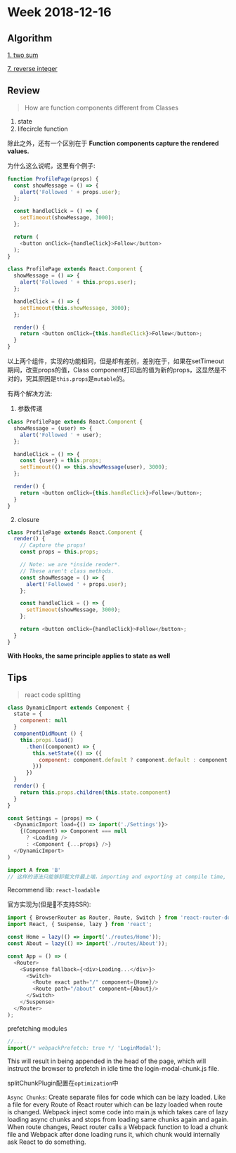 # Week 2018-12-16

## Algorithm

[1. two sum](https://leetcode.com/problems/two-sum/description/)

[7. reverse integer](https://leetcode.com/problems/reverse-integer/description/)

## Review

> How are function components different from Classes

1. state
2. lifecircle function

除此之外，还有一个区别在于 **Function components capture the rendered values.**

为什么这么说呢，这里有个例子:

```js
function ProfilePage(props) {
  const showMessage = () => {
    alert('Followed ' + props.user);
  };

  const handleClick = () => {
    setTimeout(showMessage, 3000);
  };

  return (
    <button onClick={handleClick}>Follow</button>
  );
}
```

```js
class ProfilePage extends React.Component {
  showMessage = () => {
    alert('Followed ' + this.props.user);
  };

  handleClick = () => {
    setTimeout(this.showMessage, 3000);
  };

  render() {
    return <button onClick={this.handleClick}>Follow</button>;
  }
}
```

以上两个组件，实现的功能相同，但是却有差别，差别在于，如果在setTimeout期间，改变props的值，Class component打印出的值为新的props，这显然是不对的，究其原因是`this.props`是`mutable`的。

有两个解决方法:

1. 参数传递
```js
class ProfilePage extends React.Component {
  showMessage = (user) => {
    alert('Followed ' + user);
  };

  handleClick = () => {
    const {user} = this.props;
    setTimeout(() => this.showMessage(user), 3000);
  };

  render() {
    return <button onClick={this.handleClick}>Follow</button>;
  }
}
```

2. closure
```js
class ProfilePage extends React.Component {
  render() {
    // Capture the props!
    const props = this.props;

    // Note: we are *inside render*.
    // These aren't class methods.
    const showMessage = () => {
      alert('Followed ' + props.user);
    };

    const handleClick = () => {
      setTimeout(showMessage, 3000);
    };

    return <button onClick={handleClick}>Follow</button>;
  }
}
```

**With Hooks, the same principle applies to state as well**

## Tips

> react code splitting

```js
class DynamicImport extends Component {
  state = {
    component: null
  }
  componentDidMount () {
    this.props.load()
      .then((component) => {
        this.setState(() => ({
          component: component.default ? component.default : component
        }))
      })
  }
  render() {
    return this.props.children(this.state.component)
  }
}

const Settings = (props) => (
  <DynamicImport load={() => import('./Settings')}>
    {(Component) => Component === null
      ? <Loading />
      : <Component {...props} />}
  </DynamicImport>
)
```

```js
import A from 'B'
// 这样的语法只能够卸载文件最上端，importing and exporting at compile time, not runtime. 但是却可以使用promise的方法动态引入modules,在上面的例子中，只有调用Setting component开始render的时候，才会去下载该文件。从而减小首页文件加载的压力。
```

Recommend lib: `react-loadable`

官方实现为(但是不支持SSR):
```js
import { BrowserRouter as Router, Route, Switch } from 'react-router-dom';
import React, { Suspense, lazy } from 'react';

const Home = lazy(() => import('./routes/Home'));
const About = lazy(() => import('./routes/About'));

const App = () => (
  <Router>
    <Suspense fallback={<div>Loading...</div>}>
      <Switch>
        <Route exact path="/" component={Home}/>
        <Route path="/about" component={About}/>
      </Switch>
    </Suspense>
  </Router>
);
```

prefetching modules

```js
//...
import(/* webpackPrefetch: true */ 'LoginModal');
```
This will result in <link rel="prefetch" href="login-modal-chunk.js"> being appended in the head of the page, which will instruct the browser to prefetch in idle time the login-modal-chunk.js file.

splitChunkPlugin配置在`optimization`中

`Async Chunks`: Create separate files for code which can be lazy loaded. Like a file for every Route of React router which can be lazy loaded when route is changed. Webpack inject some code into main.js which takes care of lazy loading async chunks and stops from loading same chunks again and again. When route changes, React router calls a Webpack function to load a chunk file and Webpack after done loading runs it, which chunk would internally ask React to do something.

